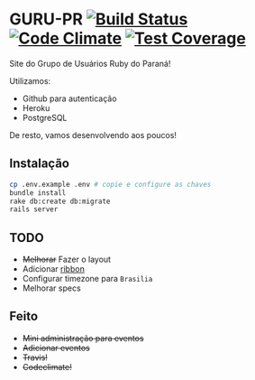 # GURU-PR [![Build Status](https://travis-ci.org/guru-pr/gurupr.svg?branch=master)](https://travis-ci.org/guru-pr/gurupr) [![Code Climate](https://codeclimate.com/github/guru-pr/gurupr/badges/gpa.svg)](https://codeclimate.com/github/guru-pr/gurupr) [![Test Coverage](https://codeclimate.com/github/guru-pr/gurupr/badges/coverage.svg)](https://codeclimate.com/github/guru-pr/gurupr)

Site do Grupo de Usuários Ruby do Paraná!

Utilizamos:
- Github para autenticação
- Heroku
- PostgreSQL

De resto, vamos desenvolvendo aos poucos!

## Instalação

```bash
cp .env.example .env # copie e configure as chaves
bundle install
rake db:create db:migrate
rails server
```

## TODO

- ~~Melhorar~~ Fazer o layout
- Adicionar [ribbon](https://github.com/blog/273-github-ribbons)
- Configurar timezone para `Brasilia`
- Melhorar specs

## Feito

- ~~Mini administração para eventos~~
- ~~Adicionar eventos~~
- ~~Travis!~~
- ~~Codeclimate!~~
